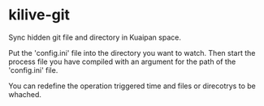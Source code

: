 kilive-git
==========

Sync hidden git file and directory in Kuaipan space.

Put the 'config.ini' file into the directory you want to watch.
Then start the process file you have compiled with an argument for the
path of the 'config.ini' file.

You can redefine the operation triggered time and files or direcotrys
to be whached.


